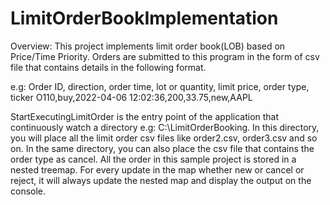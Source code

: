 # LimitOrderBookImplementation
Overview:
This project  implements limit order book(LOB) based on Price/Time Priority. Orders are submitted to this program in the form of csv file that contains details in the following format.

e.g: Order ID, direction, order time, lot or quantity, limit price, order type, ticker
O110,buy,2022-04-06 12:02:36,200,33.75,new,AAPL

StartExecutingLimitOrder is the entry point of the application that continuously watch a directory e.g: C:\LimitOrderBooking. In this directory, you will place all the limit order csv files like order2.csv, order3.csv and so on. In the same directory, you can also place the csv file that contains the order type as cancel. All the order in this sample project is stored in a nested treemap. For every update in the map whether new or cancel or reject, it will always update the nested map and display the output on the console.
